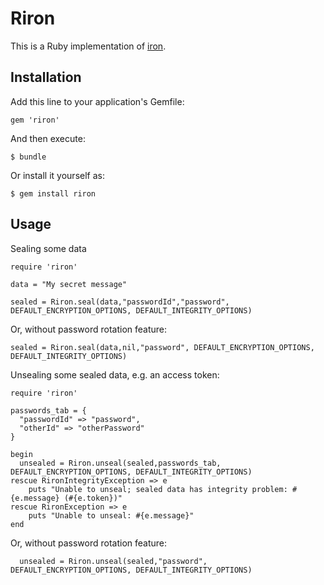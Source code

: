# Riron

This is a Ruby implementation of [iron](https://github.com/hueniverse/iron).

## Installation

Add this line to your application's Gemfile:

    gem 'riron'

And then execute:

    $ bundle

Or install it yourself as:

    $ gem install riron

## Usage

Sealing some data

    require 'riron'

    data = "My secret message"

    sealed = Riron.seal(data,"passwordId","password", DEFAULT_ENCRYPTION_OPTIONS, DEFAULT_INTEGRITY_OPTIONS)

Or, without password rotation feature:

    sealed = Riron.seal(data,nil,"password", DEFAULT_ENCRYPTION_OPTIONS, DEFAULT_INTEGRITY_OPTIONS)

Unsealing some sealed data, e.g. an access token:

    require 'riron'

    passwords_tab = {
      "passwordId" => "password",
      "otherId" => "otherPassword"
    }

    begin
      unsealed = Riron.unseal(sealed,passwords_tab, DEFAULT_ENCRYPTION_OPTIONS, DEFAULT_INTEGRITY_OPTIONS)
    rescue RironIntegrityException => e
        puts "Unable to unseal; sealed data has integrity problem: #{e.message} (#{e.token})"
    rescue RironException => e
        puts "Unable to unseal: #{e.message}"
    end

Or, without password rotation feature:

      unsealed = Riron.unseal(sealed,"password", DEFAULT_ENCRYPTION_OPTIONS, DEFAULT_INTEGRITY_OPTIONS)



